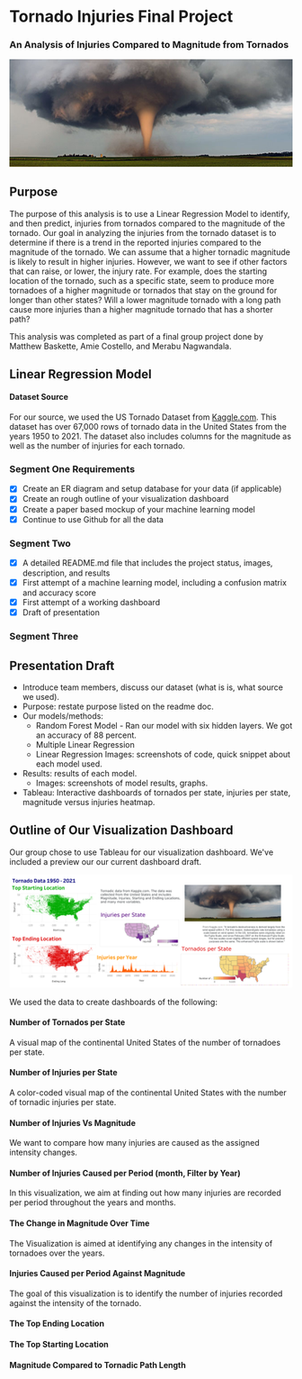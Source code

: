 # Tornado Injuries Final Project
### An Analysis of Injuries Compared to Magnitude from Tornados
![tornado_cover](https://github.com/amiecostello22/Tornado_Alley/blob/main/images/tornado_cover.png)

## Purpose
The purpose of this analysis is to use a Linear Regression Model to identify, and then predict, injuries from tornados compared to the magnitude of the tornado. Our goal in analyzing the injuries from the tornado dataset is to determine if there is a trend in the reported injuries compared to the magnitude of the tornado. We can assume that a higher tornadic magnitude is likely to result in higher injuries. However, we want to see if other factors that can raise, or lower,  the injury rate. For example, does the starting location of the tornado, such as a specific state, seem to produce more tornadoes of a higher magnitude or tornados that stay on the ground for longer than other states? Will a lower magnitude tornado with a long path cause more injuries than a higher magnitude tornado that has a shorter path?

This analysis was completed as part of a final group project done by Matthew Baskette, Amie Costello, and Merabu Nagwandala. 

## Linear Regression Model



#### Dataset Source
For our source, we used the US Tornado Dataset from [Kaggle.com](https://www.kaggle.com/datasets/danbraswell/us-tornado-dataset-1950-2021). 
This dataset has over 67,000 rows of tornado data in the United States from the years 1950 to 2021. The dataset also includes columns for the magnitude as well as the number of injuries for each tornado.
 
 ### Segment One Requirements
- [x] Create an ER diagram and setup database for your data (if applicable)
- [x] Create an rough outline of your visualization dashboard
- [x] Create a paper based mockup of your machine learning model
- [x] Continue to use Github for all the data
 
 ### Segment Two
- [x] A detailed README.md file that includes the project status, images, description, and results
- [x] First attempt of a machine learning model, including a confusion matrix and accuracy score
- [x] First attempt of a working dashboard
- [x] Draft of presentation

 ### Segment Three
 
 ## Presentation Draft
- Introduce team members, discuss our dataset (what is is, what source we used).
- Purpose: restate purpose listed on the readme doc.
- Our models/methods:
     - Random Forest Model - Ran our model with six hidden layers. We got an accuracy of 88 percent.
     - Multiple Linear Regression
     - Linear Regression
          Images: screenshots of code, quick snippet about each model used.
- Results: results of each model. 
     - Images: screenshots of model results, graphs.
- Tableau: Interactive dashboards of tornados per state, injuries per state, magnitude versus injuries heatmap.
 
## Outline of Our Visualization Dashboard
Our group chose to use Tableau for our visualization dashboard. We've included a preview our our current dashboard draft.

![Dashboard_Rough_Draft](https://github.com/amiecostello22/Tornado_Alley/blob/main/images/Dashboard_draft.png)

We used the data to create dashboards of the following:
#### Number of Tornados per State
A visual map of the continental United States of the number of tornadoes per state.
#### Number of Injuries per State
A color-coded visual map of the continental United States with the number of tornadic injuries per state.
#### Number of Injuries Vs Magnitude
We want to compare how many injuries are caused as the assigned intensity changes.
#### Number of Injuries Caused per Period (month, Filter by Year)
In this visualization, we aim at finding out how many injuries are recorded per period throughout the years and months.
#### The Change in Magnitude Over Time
The Visualization is aimed at identifying any changes in the intensity of tornadoes over the years.
#### Injuries Caused per Period Against Magnitude
The goal of this visualization is to identify the number of injuries recorded against the intensity of the tornado.
#### The Top Ending Location 
#### The Top Starting Location
#### Magnitude Compared to Tornadic Path Length
